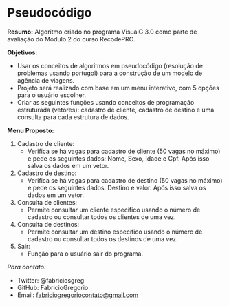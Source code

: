 # Pseudocódigo
__Resumo:__ Algoritmo criado no programa VisualG 3.0 como parte de avaliação do Módulo 2 do curso RecodePRO.

__Objetivos:__

- Usar os conceitos de algoritmos em pseudocódigo (resolução de problemas usando portugol) para a construção de um modelo de agência de viagens. 
- Projeto será realizado com base em um menu interativo, com 5 opções para o usuário escolher.
- Criar as seguintes funções usando conceitos de programação estruturada (vetores): cadastro de cliente, cadastro de destino e uma consulta para cada estrutura de dados.

__Menu Proposto:__

1. Cadastro de cliente:
    * Verifica se há vagas para cadastro de cliente (50 vagas no máximo) e pede os seguintes dados: Nome, Sexo, Idade e Cpf. Após isso salva os dados em um vetor.
2. Cadastro de destino:
    * Verifica se há vagas para cadastro de destino (50 vagas no máximo) e pede os seguintes dados: Destino e valor. Após isso salva os dados em um vetor.
3. Consulta de clientes:
    * Permite consultar um cliente específico usando o número de cadastro ou consultar todos os clientes de uma vez.
4. Consulta de destinos:
    * Permite consultar um destino específico usando o número de cadastro ou consultar todos os destinos de uma vez.
5. Sair:
    * Função para o usuário sair do programa.


_Para contato:_ 
* Twitter: @fabriciosgreg
* GitHub: FabricioGregorio
* Email: fabriciogregoriocontato@gmail.com
